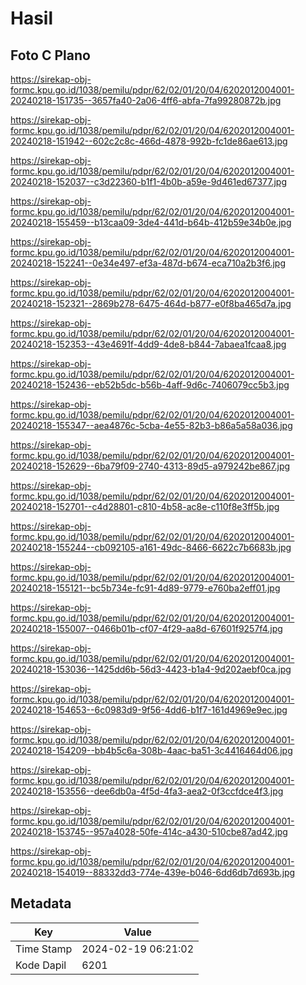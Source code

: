 # Hasil

## Foto C Plano

https://sirekap-obj-formc.kpu.go.id/1038/pemilu/pdpr/62/02/01/20/04/6202012004001-20240218-151735--3657fa40-2a06-4ff6-abfa-7fa99280872b.jpg

https://sirekap-obj-formc.kpu.go.id/1038/pemilu/pdpr/62/02/01/20/04/6202012004001-20240218-151942--602c2c8c-466d-4878-992b-fc1de86ae613.jpg

https://sirekap-obj-formc.kpu.go.id/1038/pemilu/pdpr/62/02/01/20/04/6202012004001-20240218-152037--c3d22360-b1f1-4b0b-a59e-9d461ed67377.jpg

https://sirekap-obj-formc.kpu.go.id/1038/pemilu/pdpr/62/02/01/20/04/6202012004001-20240218-155459--b13caa09-3de4-441d-b64b-412b59e34b0e.jpg

https://sirekap-obj-formc.kpu.go.id/1038/pemilu/pdpr/62/02/01/20/04/6202012004001-20240218-152241--0e34e497-ef3a-487d-b674-eca710a2b3f6.jpg

https://sirekap-obj-formc.kpu.go.id/1038/pemilu/pdpr/62/02/01/20/04/6202012004001-20240218-152321--2869b278-6475-464d-b877-e0f8ba465d7a.jpg

https://sirekap-obj-formc.kpu.go.id/1038/pemilu/pdpr/62/02/01/20/04/6202012004001-20240218-152353--43e4691f-4dd9-4de8-b844-7abaea1fcaa8.jpg

https://sirekap-obj-formc.kpu.go.id/1038/pemilu/pdpr/62/02/01/20/04/6202012004001-20240218-152436--eb52b5dc-b56b-4aff-9d6c-7406079cc5b3.jpg

https://sirekap-obj-formc.kpu.go.id/1038/pemilu/pdpr/62/02/01/20/04/6202012004001-20240218-155347--aea4876c-5cba-4e55-82b3-b86a5a58a036.jpg

https://sirekap-obj-formc.kpu.go.id/1038/pemilu/pdpr/62/02/01/20/04/6202012004001-20240218-152629--6ba79f09-2740-4313-89d5-a979242be867.jpg

https://sirekap-obj-formc.kpu.go.id/1038/pemilu/pdpr/62/02/01/20/04/6202012004001-20240218-152701--c4d28801-c810-4b58-ac8e-c110f8e3ff5b.jpg

https://sirekap-obj-formc.kpu.go.id/1038/pemilu/pdpr/62/02/01/20/04/6202012004001-20240218-155244--cb092105-a161-49dc-8466-6622c7b6683b.jpg

https://sirekap-obj-formc.kpu.go.id/1038/pemilu/pdpr/62/02/01/20/04/6202012004001-20240218-155121--bc5b734e-fc91-4d89-9779-e760ba2eff01.jpg

https://sirekap-obj-formc.kpu.go.id/1038/pemilu/pdpr/62/02/01/20/04/6202012004001-20240218-155007--0466b01b-cf07-4f29-aa8d-67601f9257f4.jpg

https://sirekap-obj-formc.kpu.go.id/1038/pemilu/pdpr/62/02/01/20/04/6202012004001-20240218-153036--1425dd6b-56d3-4423-b1a4-9d202aebf0ca.jpg

https://sirekap-obj-formc.kpu.go.id/1038/pemilu/pdpr/62/02/01/20/04/6202012004001-20240218-154653--6c0983d9-9f56-4dd6-b1f7-161d4969e9ec.jpg

https://sirekap-obj-formc.kpu.go.id/1038/pemilu/pdpr/62/02/01/20/04/6202012004001-20240218-154209--bb4b5c6a-308b-4aac-ba51-3c4416464d06.jpg

https://sirekap-obj-formc.kpu.go.id/1038/pemilu/pdpr/62/02/01/20/04/6202012004001-20240218-153556--dee6db0a-4f5d-4fa3-aea2-0f3ccfdce4f3.jpg

https://sirekap-obj-formc.kpu.go.id/1038/pemilu/pdpr/62/02/01/20/04/6202012004001-20240218-153745--957a4028-50fe-414c-a430-510cbe87ad42.jpg

https://sirekap-obj-formc.kpu.go.id/1038/pemilu/pdpr/62/02/01/20/04/6202012004001-20240218-154019--88332dd3-774e-439e-b046-6dd6db7d693b.jpg


## Metadata

| Key        | Value               |
| ---------- | ------------------- |
| Time Stamp | 2024-02-19 06:21:02 |
| Kode Dapil | 6201                |



